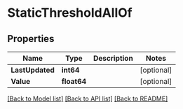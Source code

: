 # StaticThresholdAllOf

## Properties

Name | Type | Description | Notes
------------ | ------------- | ------------- | -------------
**LastUpdated** | **int64** |  | [optional] 
**Value** | **float64** |  | [optional] 

[[Back to Model list]](../README.md#documentation-for-models) [[Back to API list]](../README.md#documentation-for-api-endpoints) [[Back to README]](../README.md)



